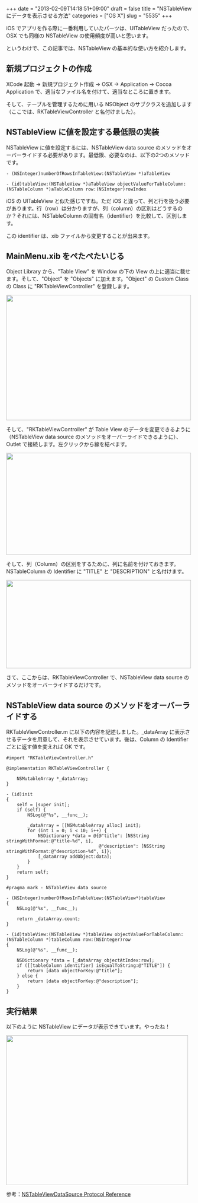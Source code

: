 +++
date = "2013-02-09T14:18:51+09:00"
draft = false
title = "NSTableView にデータを表示させる方法"
categories = ["OS X"]
slug = "5535"
+++

iOS でアプリを作る際に一番利用していたパーツは、UITableView だったので、OSX でも同様の NSTableView の使用頻度が高いと思います。

というわけで、この記事では、NSTableView の基本的な使い方を紹介します。

<h2>新規プロジェクトの作成</h2>

XCode 起動 → 新規プロジェクト作成 → OSX → Application → Cocoa Application で、適当なファイル名を付けて、適当なところに置きます。

そして、テーブルを管理するために用いる NSObject のサブクラスを追加します（ここでは、RKTableViewController と名付けました）。

<h2>NSTableView に値を設定する最低限の実装</h2>

NSTableView に値を設定するには、NSTableView data source のメソッドをオーバーライドする必要があります。最低限、必要なのは、以下の2つのメソッドです。

<pre><code>- (NSInteger)numberOfRowsInTableView:(NSTableView *)aTableView

- (id)tableView:(NSTableView *)aTableView objectValueForTableColumn:(NSTableColumn *)aTableColumn row:(NSInteger)rowIndex
</code></pre>

iOS の UITableView と似た感じですね。ただ iOS と違って、列と行を扱う必要があります。行（row）は分かりますが、列（column）の区別はどうするのか？それには、NSTableColumn の固有名（identifier）を比較して、区別します。

この identifier は、xib ファイルから変更することが出来ます。

<h2>MainMenu.xib をぺたぺたいじる</h2>

Object Library から、"Table View" を Window の下の View の上に適当に載せます。そして、"Object" を "Objects" に加えます。"Object" の Custom Class の Class に "RKTableViewController" を登録します。

<img class="align-center" src="/images/2013/02/5535_1.png" border="0" width="500" height="338" />

そして、"RKTableViewController" が Table View のデータを変更できるように（NSTableView data source のメソッドをオーバーライドできるように）、Outlet で接続します。左クリックから線を結べます。

<img class="align-center" src="/images/2013/02/5535_2.png" border="0" width="500" height="275" />

そして、列（Column）の区別をするために、列に名前を付けておきます。NSTableColumn の Identifier に "TITLE" と "DESCRIPTION" と名付けます。

<img class="align-center" src="/images/2013/02/5535_3.png" border="0" width="500" height="238" />

さて、ここからは、RKTableViewController で、NSTableView data source のメソッドをオーバーライドするだけです。

<h2>NSTableView data source のメソッドをオーバーライドする</h2>

RKTableViewController.m に以下の内容を記述しました。_dataArray に表示させるデータを用意して、それを表示させています。後は、Column の Identifier ごとに返す値を変えれば OK です。

<pre><code>#import "RKTableViewController.h"

@implementation RKTableViewController {
    
    NSMutableArray *_dataArray;
}

- (id)init
{
    self = [super init];
    if (self) {
        NSLog(@"%s", __func__);
        
        _dataArray = [[NSMutableArray alloc] init];
        for (int i = 0; i < 10; i++) {
            NSDictionary *data = @{@"title": [NSString stringWithFormat:@"title-%d", i],
                                   @"description": [NSString stringWithFormat:@"description-%d", i]};
            [_dataArray addObject:data];
        }
    }
    return self;
}

#pragma mark - NSTableView data source

- (NSInteger)numberOfRowsInTableView:(NSTableView*)tableView
{
    NSLog(@"%s", __func__);
    
    return _dataArray.count;
}

- (id)tableView:(NSTableView *)tableView objectValueForTableColumn:(NSTableColumn *)tableColumn row:(NSInteger)row
{
    NSLog(@"%s", __func__);
    
    NSDictionary *data = [_dataArray objectAtIndex:row];
    if ([[tableColumn identifier] isEqualToString:@"TITLE"]) {
        return [data objectForKey:@"title"];
    } else {
        return [data objectForKey:@"description"];
    }
}</code></pre>

<h2>実行結果</h2>

以下のように NSTableView にデータが表示できています。やったね！

<img class="align-center" src="/images/2013/02/5535_4.png" border="0" width="492" height="404" />

参考：<a href="https://developer.apple.com/library/mac/#documentation/Cocoa/Reference/ApplicationKit/Protocols/NSTableDataSource_Protocol/Reference/Reference.html" target="_blank">NSTableViewDataSource Protocol Reference</a>
